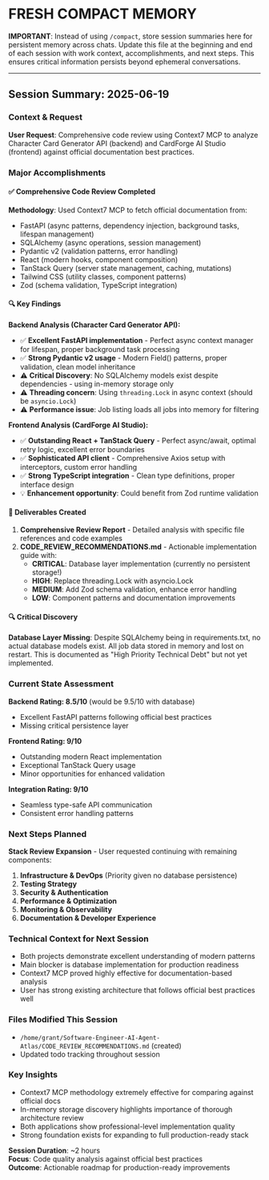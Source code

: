 # FRESH COMPACT MEMORY

**IMPORTANT**: Instead of using `/compact`, store session summaries here for persistent memory across chats. Update this file at the beginning and end of each session with work context, accomplishments, and next steps. This ensures critical information persists beyond ephemeral conversations.

---

## Session Summary: 2025-06-19

### Context & Request
**User Request**: Comprehensive code review using Context7 MCP to analyze Character Card Generator API (backend) and CardForge AI Studio (frontend) against official documentation best practices.

### Major Accomplishments

#### ✅ Comprehensive Code Review Completed
**Methodology**: Used Context7 MCP to fetch official documentation from:
- FastAPI (async patterns, dependency injection, background tasks, lifespan management)
- SQLAlchemy (async operations, session management) 
- Pydantic v2 (validation patterns, error handling)
- React (modern hooks, component composition)
- TanStack Query (server state management, caching, mutations)
- Tailwind CSS (utility classes, component patterns)
- Zod (schema validation, TypeScript integration)

#### 🔍 Key Findings

**Backend Analysis (Character Card Generator API):**
- ✅ **Excellent FastAPI implementation** - Perfect async context manager for lifespan, proper background task processing
- ✅ **Strong Pydantic v2 usage** - Modern Field() patterns, proper validation, clean model inheritance
- ⚠️ **Critical Discovery**: No SQLAlchemy models exist despite dependencies - using in-memory storage only
- ⚠️ **Threading concern**: Using `threading.Lock` in async context (should be `asyncio.Lock`)
- ⚠️ **Performance issue**: Job listing loads all jobs into memory for filtering

**Frontend Analysis (CardForge AI Studio):**
- ✅ **Outstanding React + TanStack Query** - Perfect async/await, optimal retry logic, excellent error boundaries
- ✅ **Sophisticated API client** - Comprehensive Axios setup with interceptors, custom error handling
- ✅ **Strong TypeScript integration** - Clean type definitions, proper interface design
- 💡 **Enhancement opportunity**: Could benefit from Zod runtime validation

#### 📄 Deliverables Created
1. **Comprehensive Review Report** - Detailed analysis with specific file references and code examples
2. **CODE_REVIEW_RECOMMENDATIONS.md** - Actionable implementation guide with:
   - **CRITICAL**: Database layer implementation (currently no persistent storage!)
   - **HIGH**: Replace threading.Lock with asyncio.Lock
   - **MEDIUM**: Add Zod schema validation, enhance error handling
   - **LOW**: Component patterns and documentation improvements

#### 🔍 Critical Discovery
**Database Layer Missing**: Despite SQLAlchemy being in requirements.txt, no actual database models exist. All job data stored in memory and lost on restart. This is documented as "High Priority Technical Debt" but not yet implemented.

### Current State Assessment

**Backend Rating: 8.5/10** (would be 9.5/10 with database)
- Excellent FastAPI patterns following official best practices
- Missing critical persistence layer

**Frontend Rating: 9/10** 
- Outstanding modern React implementation
- Exceptional TanStack Query usage
- Minor opportunities for enhanced validation

**Integration Rating: 9/10**
- Seamless type-safe API communication
- Consistent error handling patterns

### Next Steps Planned
**Stack Review Expansion** - User requested continuing with remaining components:
1. **Infrastructure & DevOps** (Priority given no database persistence)
2. **Testing Strategy** 
3. **Security & Authentication**
4. **Performance & Optimization** 
5. **Monitoring & Observability**
6. **Documentation & Developer Experience**

### Technical Context for Next Session
- Both projects demonstrate excellent understanding of modern patterns
- Main blocker is database implementation for production readiness
- Context7 MCP proved highly effective for documentation-based analysis
- User has strong existing architecture that follows official best practices well

### Files Modified This Session
- `/home/grant/Software-Engineer-AI-Agent-Atlas/CODE_REVIEW_RECOMMENDATIONS.md` (created)
- Updated todo tracking throughout session

### Key Insights
- Context7 MCP methodology extremely effective for comparing against official docs
- In-memory storage discovery highlights importance of thorough architecture review
- Both applications show professional-level implementation quality
- Strong foundation exists for expanding to full production-ready stack

**Session Duration**: ~2 hours  
**Focus**: Code quality analysis against official best practices  
**Outcome**: Actionable roadmap for production-ready improvements